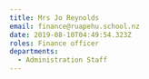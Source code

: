 ```yaml
---
title: Mrs Jo Reynolds
email: finance@ruapehu.school.nz
date: 2019-08-10T04:49:54.323Z
roles: Finance officer
departments:
  - Administration Staff
---
```


